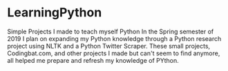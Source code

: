 # LearningPython
Simple Projects I made to teach myself Python
In the Spring semester of 2019 I plan on expanding my Python knowledge through a Python research project using NLTK and 
a Python Twitter Scraper. These small projects, Codingbat.com, and other projects I made but can't seem to find anymore, all helped me 
prepare and refresh my knowledge of PYthon.
